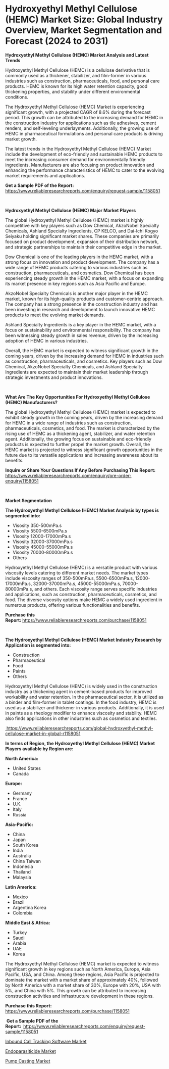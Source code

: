 <p><h1>Hydroxyethyl Methyl Cellulose (HEMC) Market Size: Global Industry Overview, Market Segmentation and Forecast (2024 to 2031)</h1></p><p><strong>Hydroxyethyl Methyl Cellulose (HEMC) Market Analysis and Latest Trends</strong></p>
<p><p>Hydroxyethyl Methyl Cellulose (HEMC) is a cellulose derivative that is commonly used as a thickener, stabilizer, and film-former in various industries such as construction, pharmaceuticals, food, and personal care products. HEMC is known for its high water retention capacity, good thickening properties, and stability under different environmental conditions.</p><p>The Hydroxyethyl Methyl Cellulose (HEMC) Market is experiencing significant growth, with a projected CAGR of 8.6% during the forecast period. This growth can be attributed to the increasing demand for HEMC in the construction industry for applications such as tile adhesives, cement renders, and self-leveling underlayments. Additionally, the growing use of HEMC in pharmaceutical formulations and personal care products is driving market growth.</p><p>The latest trends in the Hydroxyethyl Methyl Cellulose (HEMC) Market include the development of eco-friendly and sustainable HEMC products to meet the increasing consumer demand for environmentally friendly ingredients. Manufacturers are also focusing on product innovation and enhancing the performance characteristics of HEMC to cater to the evolving market requirements and applications.</p></p>
<p><strong>Get a Sample PDF of the Report:&nbsp;</strong> <a href="https://www.reliableresearchreports.com/enquiry/request-sample/1158051">https://www.reliableresearchreports.com/enquiry/request-sample/1158051</a></p>
<p>&nbsp;</p>
<p><strong>Hydroxyethyl Methyl Cellulose (HEMC) Major Market Players</strong></p>
<p><p>The global Hydroxyethyl Methyl Cellulose (HEMC) market is highly competitive with key players such as Dow Chemical, AkzoNobel Specialty Chemicals, Ashland Specialty Ingredients, CP KELCO, and Dai-Ichi Kogyo Seiyaku holding significant market shares. These companies are primarily focused on product development, expansion of their distribution network, and strategic partnerships to maintain their competitive edge in the market.</p><p>Dow Chemical is one of the leading players in the HEMC market, with a strong focus on innovation and product development. The company has a wide range of HEMC products catering to various industries such as construction, pharmaceuticals, and cosmetics. Dow Chemical has been experiencing steady growth in the HEMC market, with a focus on expanding its market presence in key regions such as Asia Pacific and Europe.</p><p>AkzoNobel Specialty Chemicals is another major player in the HEMC market, known for its high-quality products and customer-centric approach. The company has a strong presence in the construction industry and has been investing in research and development to launch innovative HEMC products to meet the evolving market demands.</p><p>Ashland Specialty Ingredients is a key player in the HEMC market, with a focus on sustainability and environmental responsibility. The company has been witnessing steady growth in sales revenue, driven by the increasing adoption of HEMC in various industries.</p><p>Overall, the HEMC market is expected to witness significant growth in the coming years, driven by the increasing demand for HEMC in industries such as construction, pharmaceuticals, and cosmetics. Key players such as Dow Chemical, AkzoNobel Specialty Chemicals, and Ashland Specialty Ingredients are expected to maintain their market leadership through strategic investments and product innovations.</p></p>
<p>&nbsp;</p>
<p><strong>What Are The Key Opportunities For Hydroxyethyl Methyl Cellulose (HEMC) Manufacturers?</strong></p>
<p><p>The global Hydroxyethyl Methyl Cellulose (HEMC) market is expected to exhibit steady growth in the coming years, driven by the increasing demand for HEMC in a wide range of industries such as construction, pharmaceuticals, cosmetics, and food. The market is characterized by the rising use of HEMC as a thickening agent, stabilizer, and water retention agent. Additionally, the growing focus on sustainable and eco-friendly products is expected to further propel the market growth. Overall, the HEMC market is projected to witness significant growth opportunities in the future due to its versatile applications and increasing awareness about its benefits.</p></p>
<p><strong>Inquire or Share Your Questions If Any Before Purchasing This Report:</strong> <a href="https://www.reliableresearchreports.com/enquiry/pre-order-enquiry/1158051">https://www.reliableresearchreports.com/enquiry/pre-order-enquiry/1158051</a></p>
<p>&nbsp;</p>
<p><strong>Market Segmentation</strong></p>
<p><strong>The Hydroxyethyl Methyl Cellulose (HEMC) Market Analysis by types is segmented into:</strong></p>
<p><ul><li>Visosity 350-500mPa.s</li><li>Visosity 5500-6500mPa.s</li><li>Visosity 12000-17000mPa.s</li><li>Visosity 32000-37000mPa.s</li><li>Visosity 45000-55000mPa.s</li><li>Visosity 70000-80000mPa.s</li><li>Others</li></ul></p>
<p><p>Hydroxyethyl Methyl Cellulose (HEMC) is a versatile product with various viscosity levels catering to different market needs. The market types include viscosity ranges of 350-500mPa.s, 5500-6500mPa.s, 12000-17000mPa.s, 32000-37000mPa.s, 45000-55000mPa.s, 70000-80000mPa.s, and others. Each viscosity range serves specific industries and applications, such as construction, pharmaceuticals, cosmetics, and food. The diverse viscosity options make HEMC a widely used ingredient in numerous products, offering various functionalities and benefits.</p></p>
<p><strong>Purchase this Report:&nbsp;</strong><a href="https://www.reliableresearchreports.com/purchase/1158051">https://www.reliableresearchreports.com/purchase/1158051</a></p>
<p>&nbsp;</p>
<p><strong>The Hydroxyethyl Methyl Cellulose (HEMC) Market Industry Research by Application is segmented into:</strong></p>
<p><ul><li>Construction</li><li>Pharmaceutical</li><li>Food</li><li>Paints</li><li>Others</li></ul></p>
<p><p>Hydroxyethyl Methyl Cellulose (HEMC) is widely used in the construction industry as a thickening agent in cement-based products for improved workability and water retention. In the pharmaceutical sector, it is utilized as a binder and film-former in tablet coatings. In the food industry, HEMC is used as a stabilizer and thickener in various products. Additionally, it is used in paints as a rheology modifier to enhance viscosity and stability. HEMC also finds applications in other industries such as cosmetics and textiles.</p></p>
<p><a href="https://www.reliableresearchreports.com/global-hydroxyethyl-methyl-cellulose-market-in-global-r1158051">&nbsp;https://www.reliableresearchreports.com/global-hydroxyethyl-methyl-cellulose-market-in-global-r1158051</a></p>
<p><strong>In terms of Region, the Hydroxyethyl Methyl Cellulose (HEMC) Market Players available by Region are:</strong></p>
<p>
    <p> <strong> North America: </strong>
        <ul>
            <li>United States</li>
            <li>Canada</li>
        </ul>
        </p> 
    <p> <strong> Europe: </strong>
        <ul>
            <li>Germany</li>
            <li>France</li>
            <li>U.K.</li>
            <li>Italy</li>
            <li>Russia</li>
        </ul>
        </p> 
    <p> <strong> Asia-Pacific: </strong>
        <ul>
            <li>China</li>
            <li>Japan</li>
            <li>South Korea</li>
            <li>India</li>
            <li>Australia</li>
            <li>China Taiwan</li>
            <li>Indonesia</li>
            <li>Thailand</li>
            <li>Malaysia</li>
        </ul>
        </p> 
    <p> <strong> Latin America: </strong>
        <ul>
            <li>Mexico</li>
            <li>Brazil</li>
            <li>Argentina Korea</li>
            <li>Colombia</li>
        </ul>
        </p> 
    <p> <strong> Middle East & Africa: </strong>
        <ul>
            <li>Turkey</li>
            <li>Saudi</li>
            <li>Arabia</li>
            <li>UAE</li>
            <li>Korea</li>
        </ul>
    </p>
    </p>
<p><p>The Hydroxyethyl Methyl Cellulose (HEMC) market is expected to witness significant growth in key regions such as North America, Europe, Asia Pacific, USA, and China. Among these regions, Asia Pacific is projected to dominate the market with a market share of approximately 40%, followed by North America with a market share of 30%, Europe with 20%, USA with 5%, and China with 5%. This growth can be attributed to increasing construction activities and infrastructure development in these regions.</p></p>
<p><strong>Purchase this Report: </strong><a href="https://www.reliableresearchreports.com/purchase/1158051">https://www.reliableresearchreports.com/purchase/1158051</a></p>
<p>&nbsp;<strong>Get a Sample PDF of the Report:&nbsp;&nbsp;</strong><a href="https://www.reliableresearchreports.com/enquiry/request-sample/1158051">https://www.reliableresearchreports.com/enquiry/request-sample/1158051</a></p>
<p><strong></strong></p>
<p><p><a href="https://github.com/AarobcfAusbdnjvXff/Market-Research-Report-List-1/blob/main/inbound-call-tracking-software-market.md">Inbound Call Tracking Software Market</a></p><p><a href="https://issuu.com/reportprime-2/docs/endoparasiticide-market-size-2030.pptx">Endoparasiticide Market</a></p><p><a href="https://github.com/ifhhndtz21/Market-Research-Report-List-1/blob/main/pump-casting-market.md">Pump Casting Market</a></p></p>